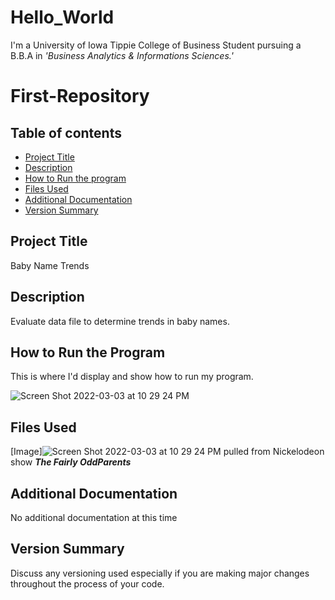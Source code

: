 # Hello_World

I'm a University of Iowa Tippie College of Business Student pursuing a B.B.A in _'Business Analytics & Informations Sciences.'_

# First-Repository

## Table of contents
- [Project Title](#Project-Title)
- [Description](#Description)
- [How to Run the program](#How-to-run-program)
- [Files Used](#files-used)
- [Additional Documentation](#additional-documentation)
- [Version Summary](#versioning)
## Project Title
Baby Name Trends 
## Description
Evaluate data file to determine trends in baby names.
## How to Run the Program 
This is where I'd display and show how to run my program.


![Screen Shot 2022-03-03 at 10 29 24 PM](https://user-images.githubusercontent.com/100876060/156699841-92d830b8-d4a4-40d7-8910-e265aef1cb82.png)

## Files Used 

[Image]![Screen Shot 2022-03-03 at 10 29 24 PM](https://user-images.githubusercontent.com/100876060/156700244-c67795a1-9976-42ca-875d-6b1ec63a0e79.png) pulled from Nickelodeon show **_The Fairly OddParents_**


## Additional Documentation
No additional documentation at this time 
## Version Summary
Discuss any versioning used especially if you are making major changes throughout the process of your code.
